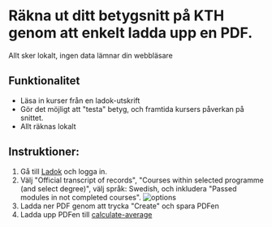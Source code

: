 # Räkna ut ditt betygsnitt på KTH genom att enkelt ladda upp en PDF. 
Allt sker lokalt, ingen data lämnar din webbläsare

## Funktionalitet 
- Läsa in kurser från en ladok-utskrift
- Gör det möjligt att "testa" betyg, och framtida kursers påverkan på snittet.
- Allt räknas lokalt


## Instruktioner:

1. Gå till [Ladok](https://www.student.ladok.se/student/app/studentwebb/intyg/skapa-intyg) och logga in.
2. Välj "Official transcript of records", "Courses within selected programme (and select degree)", välj språk: Swedish, och inkludera "Passed modules in not completed courses".
   ![options](https://i.imgur.com/OQLOTz7.pngz)
3. Ladda ner PDF genom att trycka "Create" och spara PDFen
4. Ladda upp PDFen till [calculate-average](https://emilgoransson.github.io/calculate-average/)  

